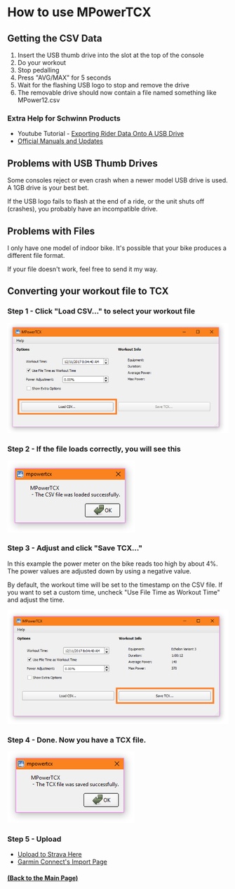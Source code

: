 # How to use MPowerTCX

## Getting the CSV Data
1. Insert the USB thumb drive into the slot at the top of the console
1. Do your workout
1. Stop pedalling
1. Press "AVG/MAX" for 5 seconds
1. Wait for the flashing USB logo to stop and remove the drive
1. The removable drive should now contain a file named something like MPower12.csv

### Extra Help for Schwinn Products
* Youtube Tutorial - [Exporting Rider Data Onto A USB Drive](https://www.youtube.com/watch?v=ENkHdcV_E70)
* [Official Manuals and Updates](https://support.corehandf.com/Product/?brand=1)

## Problems with USB Thumb Drives
Some consoles reject or even crash when a newer model USB drive is used. A 1GB drive is your best bet.

If the USB logo fails to flash at the end of a ride, or the unit shuts off (crashes), you probably have an incompatible drive.

## Problems with Files
I only have one model of indoor bike. It's possible that your bike produces a different file format.

If your file doesn't work, feel free to send it my way.

## Converting your workout file to TCX

### Step 1 - Click "Load CSV..." to select your workout file

![Step 1](images/mp1.PNG)

### Step 2 - If the file loads correctly, you will see this

![Step 2](images/mp2.PNG)

### Step 3 - Adjust and click "Save TCX..." 

In this example the power meter on the bike reads too high by about 4%. The power values are adjusted down by using a negative value. 

By default, the workout time will be set to the timestamp on the CSV file. If you want to set a custom time, uncheck "Use File Time as Workout Time" and adjust the time.

![Step 3](images/mp3.PNG)

### Step 4 - Done. Now you have a TCX file.

![Step 4](images/mp4.PNG)

### Step 5 - Upload

* [Upload to Strava Here](https://www.strava.com/upload/select)
* [Garmin Connect's Import Page](https://connect.garmin.com/modern/import-data)

#### [(Back to the Main Page)](README.md)
